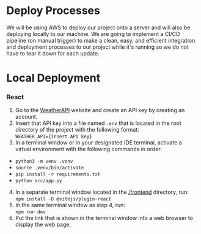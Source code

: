 # Deploy Processes

We will be using AWS to deploy our project onto a server and will also be deploying locally to our machine. We are going to implement a CI/CD pipeline (on manual trigger) to make a clean, easy, and efficient integration and deployment processes to our project while it's running so we do not have to tear it down for each update.

# Local Deployment
### React
1. Go to the [WeatherAPI](https://www.weatherapi.com/) website and create an API key by creating an account.
2. Insert that API key into a file named `.env` that is located in the root directory of the project with the following format:\
`WEATHER_API={insert API key}`
3. In a terminal window or in your designated IDE terminal, activate a virtual environment with the following commands in order:
- `python3 -m venv .venv`
- `source .venv/bin/activate`
- `pip install -r requirements.txt`
- `python src/app.py`

4. In a separate terminal window located in the [/frontend](/frontend/) directory, run:\
 `npm install -D @vitejs/plugin-react`
5. In the same terminal window as step 4, run:\
`npm run dev`
6. Put the link that is shown in the terminal window into a web browser to display the web page.